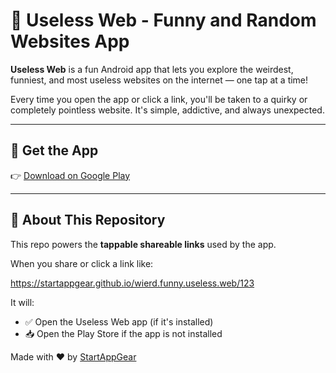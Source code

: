 # 🤪 Useless Web - Funny and Random Websites App

**Useless Web** is a fun Android app that lets you explore the weirdest, funniest, and most useless websites on the internet — one tap at a time!

Every time you open the app or click a link, you'll be taken to a quirky or completely pointless website. It's simple, addictive, and always unexpected.

---

## 📲 Get the App

👉 [Download on Google Play](https://play.google.com/store/apps/details?id=com.tilseier.bored.weird.games.useless.websites)

---

## 🔗 About This Repository

This repo powers the **tappable shareable links** used by the app.

When you share or click a link like:

https://startappgear.github.io/wierd.funny.useless.web/123


It will:

- ✅ Open the Useless Web app (if it's installed)
- 📥 Open the Play Store if the app is not installed


Made with ❤️ by [StartAppGear](https://play.google.com/store/apps/developer?id=Mike+Vaskiv)

